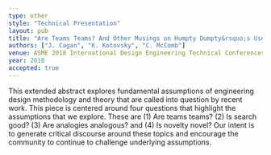 ```yaml
---
type: other
style: "Technical Presentation"
layout: pub
title: "Are Teams Teams? And Other Musings on Humpty Dumpty&rsquo;s Use of Language In The Design World"
authors: ["J. Cagan", "K. Kotovsky", "C. McComb"]
venue: ASME 2018 International Design Engineering Technical Conferences and Computers and Information in Engineering Conference
year: 2018
accepted: true
---
```

This extended abstract explores fundamental assumptions of engineering design methodology and theory that are called into question by recent work. This piece is centered around four questions that highlight the assumptions that we explore. These are (1) Are teams teams? (2) Is search good? (3) Are analogies analogous? and (4) Is novelty novel? Our intent is to generate critical discourse around these topics and encourage the community to continue to challenge underlying assumptions.
